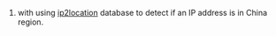1. with using [ip2location](http://www.ip2location.com/) database to detect if an IP address is in China region. 
